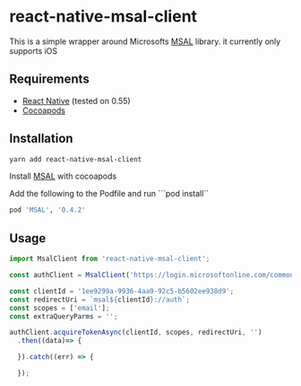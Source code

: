 # react-native-msal-client

This is a simple wrapper around Microsofts [MSAL](https://github.com/samcolby/react-native-ms-adal/) library. it currently only supports iOS

## Requirements

* [React Native](https://facebook.github.io/react-native/) (tested on 0.55)
* [Cocoapods](https://cocoapods.org/)

## Installation

```sh
yarn add react-native-msal-client
```

Install [MSAL](https://github.com/AzureAD/microsoft-authentication-library-for-objc) with cocoapods

Add the following to the Podfile and run ```pod install``

```ruby
pod 'MSAL', '0.4.2'
```


## Usage

```js
import MsalClient from 'react-native-msal-client';

const authClient = MsalClient('https://login.microsoftonline.com/common')

const clientId = '1ee9299a-9936-4aa9-92c5-b5602ee938d9';
const redirectUri = `msal${clientId}://auth`;
const scopes = ['email'];
const extraQueryParms = '';

authClient.acquireTokenAsync(clientId, scopes, redirectUri, '')
  .then((data)=> {

  }).catch((err) => {

  });
```
